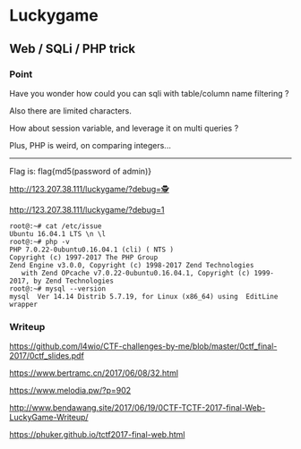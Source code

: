 
# Luckygame
## Web / SQLi / PHP trick

### Point

Have you wonder how could you can sqli with table/column name filtering ? 

Also there are limited characters.

How about session variable, and leverage it on multi queries ?

Plus, PHP is weird, on comparing integers...


---

Flag is: flag{md5(password of admin)}

http://123.207.38.111/luckygame/?debug=🕵

http://123.207.38.111/luckygame/?debug=1

```
root@:~# cat /etc/issue
Ubuntu 16.04.1 LTS \n \l
root@:~# php -v
PHP 7.0.22-0ubuntu0.16.04.1 (cli) ( NTS )
Copyright (c) 1997-2017 The PHP Group
Zend Engine v3.0.0, Copyright (c) 1998-2017 Zend Technologies
   with Zend OPcache v7.0.22-0ubuntu0.16.04.1, Copyright (c) 1999-2017, by Zend Technologies
root@:~# mysql --version
mysql  Ver 14.14 Distrib 5.7.19, for Linux (x86_64) using  EditLine wrapper
```
### Writeup
https://github.com/l4wio/CTF-challenges-by-me/blob/master/0ctf_final-2017/0ctf_slides.pdf

https://www.bertramc.cn/2017/06/08/32.html

https://www.melodia.pw/?p=902

http://www.bendawang.site/2017/06/19/0CTF-TCTF-2017-final-Web-LuckyGame-Writeup/

https://phuker.github.io/tctf2017-final-web.html
